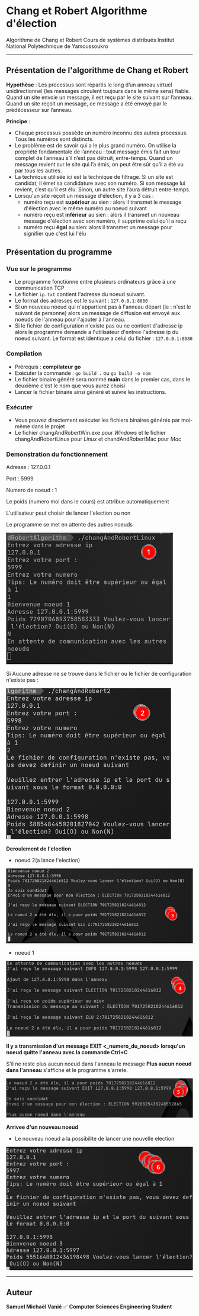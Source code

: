 # Chang et Robert Algorithme d'élection
Algorithme de Chang et Robert 
Cours de systèmes distribués Institut National Polytechnique de Yamoussoukro

---

## Présentation de l'algorithme de Chang et Robert

**Hypothèse** : Les processus sont répartis le long d’un anneau virtuel unidirectionnel (les messages circulent toujours dans le même sens) fiable. Quand un site envoie un message, il est reçu par le site suivant sur l’anneau. Quand un site reçoit un message, ce message a été envoyé par le prédécesseur sur l’anneau.

**Principe** :
- Chaque processus possède un numéro inconnu des autres processus. Tous les numéros
sont distincts.
- Le problème est de savoir qui a le plus grand numéro. On utilise la propriété fondamentale de l’anneau : tout message émis fait un tour complet de l’anneau s’il n’est pas détruit, entre-temps. Quand un message revient sur le site qui l’a émis, on peut être sûr qu’il a été vu par tous les autres.
- La technique utilisée ici est la technique de filtrage. Si un site est candidat, il émet sa candidature avec son numéro. Si son message lui revient, c’est qu’il est élu. Sinon, un autre site l’aura détruit entre-temps.
- Lorsqu'un site reçoit un message d'élection, il y a 3 cas :
	-  numéro reçu est **supérieur** au sien : alors il transmet le message d'élection avec le même numéro au noeud suivant
	- numéro reçu est **inférieur** au sien : alors il transmet un nouveau message d'élection avec son numéro, il supprime celui qu'il a reçu
	- numéro reçu **égal** au sien: alors il transmet un message pour signifier que c'est lui l'élu


## Présentation du programme

### Vue sur le programme
- Le programme fonctionne entre plusieurs ordinateurs grâce à une communication TCP
- Le fichier ```ip.txt``` contient l'adresse du noeud suivant.
- Le format des adresses est le suivant : ```127.0.0.1:8080```
- Si un nouveau noeud qui n'appartient pas à l'anneau départ (ie : n'est le suivant de personne) alors un message de diffusion est envoyé aux noeuds de l'anneau pour l'ajouter à l'anneau.
- Si le fichier de configuration n'existe pas ou ne contient d'adresse ip alors le programme demande a l'utilisateur d'entree l'adresse ip du noeud suivant. Le format est identique a celui du fichier : `127.0.0.1:8080`



### Compilation
- Prérequis : **compilateur go**
- Exécuter la commande : ```go build .```  ou ```go build -o nom```
- Le fichier binaire généré sera nommé **main** dans le premier cas, dans le deuxième c'est le nom que vous aurez choisi
- Lancer le fichier binaire ainsi généré et suivre les instructions.


### Exécuter
- Vous pouvez directement exécuter les fichiers binaires générés par moi-même dans le projet
- Le fichier changAndRobertWin.exe pour *Windows* et le fichier changAndRobertLinux pour *Linux* et chandAndRobertMac pour *Mac*


### Demonstration du fonctionnement

Adresse : 127.0.0.1

Port : 5999

Numero de noeud : 1

Le poids (numero moi dans le cours) est attribue automatiquement 

L'utilisateur peut choisir de lancer l'election ou non

Le programme se met en attente des autres noeuds

![Election](images/Pasted_image_20220428185833.png)


Si Aucune adresse ne se trouve dans le fichier ou le fichier de configuration n'existe pas :


![Fichier de configuration absent](images/Pasted_image_20220428190025.png)


**Deroulement de l'election**

- noeud 2(a lance l'election)

![Election Deroulement](images/Pasted_image_20220428195637.png)


- noeud 1

![Point de vue du noeud 1](images/Pasted_image_20220428195800.png)


**Il y a transmission d'un message EXIT <_numero_du_noeud> lorsqu'un noeud quitte l'anneau avec la commande Ctrl+C**


S'il ne reste plus aucun noeud dans l'anneau le message **Plus aucun noeud dans l'anneau** s'affiche et le programme s'arrete.

![Plus de noeud dans l'anneau](images/Pasted_image_20220428195939.png)


**Arrivee d'un nouveau noeud**

- Le nouveau noeud a la possibilite de lancer une nouvelle election

![Question relancer election](images/Pasted_image_20220428200556.png)




---

## Auteur

 **Samuel Michaël Vanié** ✅
**Computer Sciences Engineering Student**

